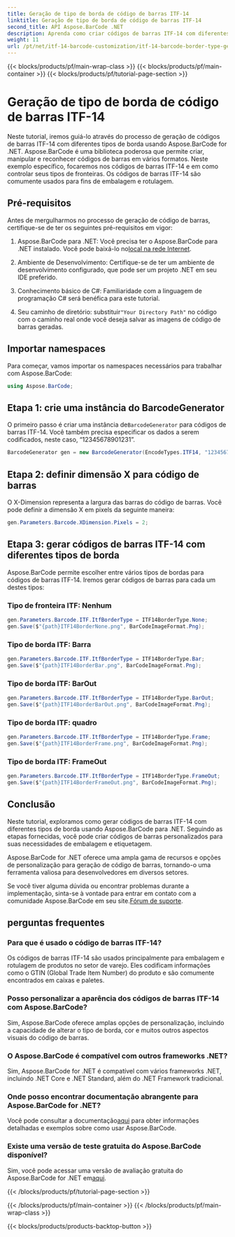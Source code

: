```yaml
---
title: Geração de tipo de borda de código de barras ITF-14
linktitle: Geração de tipo de borda de código de barras ITF-14
second_title: API Aspose.BarCode .NET
description: Aprenda como criar códigos de barras ITF-14 com diferentes tipos de borda usando Aspose.BarCode for .NET. Personalize sua embalagem e rotulagem com facilidade.
weight: 11
url: /pt/net/itf-14-barcode-customization/itf-14-barcode-border-type-generation/
---
```


{{< blocks/products/pf/main-wrap-class >}}
{{< blocks/products/pf/main-container >}}
{{< blocks/products/pf/tutorial-page-section >}}

# Geração de tipo de borda de código de barras ITF-14


Neste tutorial, iremos guiá-lo através do processo de geração de códigos de barras ITF-14 com diferentes tipos de borda usando Aspose.BarCode for .NET. Aspose.BarCode é uma biblioteca poderosa que permite criar, manipular e reconhecer códigos de barras em vários formatos. Neste exemplo específico, focaremos nos códigos de barras ITF-14 e em como controlar seus tipos de fronteiras. Os códigos de barras ITF-14 são comumente usados para fins de embalagem e rotulagem.

## Pré-requisitos

Antes de mergulharmos no processo de geração de código de barras, certifique-se de ter os seguintes pré-requisitos em vigor:

1.  Aspose.BarCode para .NET: Você precisa ter o Aspose.BarCode para .NET instalado. Você pode baixá-lo no[local na rede Internet](https://releases.aspose.com/barcode/net/).

2. Ambiente de Desenvolvimento: Certifique-se de ter um ambiente de desenvolvimento configurado, que pode ser um projeto .NET em seu IDE preferido.

3. Conhecimento básico de C#: Familiaridade com a linguagem de programação C# será benéfica para este tutorial.

4.  Seu caminho de diretório: substituir`"Your Directory Path"` no código com o caminho real onde você deseja salvar as imagens de código de barras geradas.

## Importar namespaces

Para começar, vamos importar os namespaces necessários para trabalhar com Aspose.BarCode:

```csharp
using Aspose.BarCode;
```

## Etapa 1: crie uma instância do BarcodeGenerator

 O primeiro passo é criar uma instância de`BarcodeGenerator` para códigos de barras ITF-14. Você também precisa especificar os dados a serem codificados, neste caso, “12345678901231”.

```csharp
BarcodeGenerator gen = new BarcodeGenerator(EncodeTypes.ITF14, "12345678901231");
```

## Etapa 2: definir dimensão X para código de barras

O X-Dimension representa a largura das barras do código de barras. Você pode definir a dimensão X em pixels da seguinte maneira:

```csharp
gen.Parameters.Barcode.XDimension.Pixels = 2;
```

## Etapa 3: gerar códigos de barras ITF-14 com diferentes tipos de borda

Aspose.BarCode permite escolher entre vários tipos de bordas para códigos de barras ITF-14. Iremos gerar códigos de barras para cada um destes tipos:

### Tipo de fronteira ITF: Nenhum

```csharp
gen.Parameters.Barcode.ITF.ItfBorderType = ITF14BorderType.None;
gen.Save($"{path}ITF14BorderNone.png", BarCodeImageFormat.Png);
```

### Tipo de borda ITF: Barra

```csharp
gen.Parameters.Barcode.ITF.ItfBorderType = ITF14BorderType.Bar;
gen.Save($"{path}ITF14BorderBar.png", BarCodeImageFormat.Png);
```

### Tipo de borda ITF: BarOut

```csharp
gen.Parameters.Barcode.ITF.ItfBorderType = ITF14BorderType.BarOut;
gen.Save($"{path}ITF14BorderBarOut.png", BarCodeImageFormat.Png);
```

### Tipo de borda ITF: quadro

```csharp
gen.Parameters.Barcode.ITF.ItfBorderType = ITF14BorderType.Frame;
gen.Save($"{path}ITF14BorderFrame.png", BarCodeImageFormat.Png);
```

### Tipo de borda ITF: FrameOut

```csharp
gen.Parameters.Barcode.ITF.ItfBorderType = ITF14BorderType.FrameOut;
gen.Save($"{path}ITF14BorderFrameOut.png", BarCodeImageFormat.Png);
```

## Conclusão

Neste tutorial, exploramos como gerar códigos de barras ITF-14 com diferentes tipos de borda usando Aspose.BarCode para .NET. Seguindo as etapas fornecidas, você pode criar códigos de barras personalizados para suas necessidades de embalagem e etiquetagem.

Aspose.BarCode for .NET oferece uma ampla gama de recursos e opções de personalização para geração de código de barras, tornando-o uma ferramenta valiosa para desenvolvedores em diversos setores.

 Se você tiver alguma dúvida ou encontrar problemas durante a implementação, sinta-se à vontade para entrar em contato com a comunidade Aspose.BarCode em seu site.[Fórum de suporte](https://forum.aspose.com/c/barcode/13).

## perguntas frequentes

### Para que é usado o código de barras ITF-14?
Os códigos de barras ITF-14 são usados principalmente para embalagem e rotulagem de produtos no setor de varejo. Eles codificam informações como o GTIN (Global Trade Item Number) do produto e são comumente encontrados em caixas e paletes.

### Posso personalizar a aparência dos códigos de barras ITF-14 com Aspose.BarCode?
Sim, Aspose.BarCode oferece amplas opções de personalização, incluindo a capacidade de alterar o tipo de borda, cor e muitos outros aspectos visuais do código de barras.

### O Aspose.BarCode é compatível com outros frameworks .NET?
Sim, Aspose.BarCode for .NET é compatível com vários frameworks .NET, incluindo .NET Core e .NET Standard, além do .NET Framework tradicional.

### Onde posso encontrar documentação abrangente para Aspose.BarCode for .NET?
 Você pode consultar a documentação[aqui](https://reference.aspose.com/barcode/net/) para obter informações detalhadas e exemplos sobre como usar Aspose.BarCode.

### Existe uma versão de teste gratuita do Aspose.BarCode disponível?
Sim, você pode acessar uma versão de avaliação gratuita do Aspose.BarCode for .NET em[aqui](https://releases.aspose.com/).

{{< /blocks/products/pf/tutorial-page-section >}}

{{< /blocks/products/pf/main-container >}}
{{< /blocks/products/pf/main-wrap-class >}}

{{< blocks/products/products-backtop-button >}}
